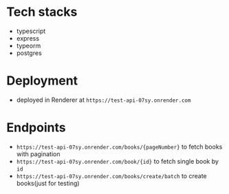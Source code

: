 # Tech stacks
- typescript
- express
- typeorm
- postgres
# Deployment
- deployed in Renderer at ```https://test-api-07sy.onrender.com```
# Endpoints
- ```https://test-api-07sy.onrender.com/books/{pageNumber}``` to fetch books with pagination
- ```https://test-api-07sy.onrender.com/book/{id}``` to fetch single book by ```id```
- ```https://test-api-07sy.onrender.com/books/create/batch``` to create books(just for testing)

